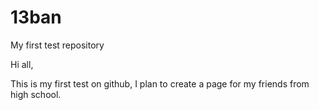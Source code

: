 # 13ban
My first test repository

Hi all,

This is my first test on github, I plan to create a page for my friends from high school.
